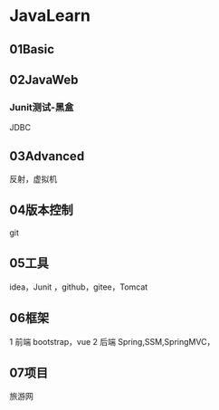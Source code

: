 # JavaLearn


##  01Basic
##  02JavaWeb
### Junit测试-黑盒
JDBC
##  03Advanced
反射，虚拟机
##  04版本控制
 git
## 05工具
  idea，Junit
 ，github，gitee，Tomcat
## 06框架
 1 前端 bootstrap，vue
 2 后端 Spring,SSM,SpringMVC，
## 07项目
 旅游网
  
